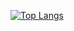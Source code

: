 [![Top Langs](https://github-readme-stats.vercel.app/api/top-langs/?username=rightleft-123&layout=compact)](https://github.com/rightleft-123/github-readme-stats)
